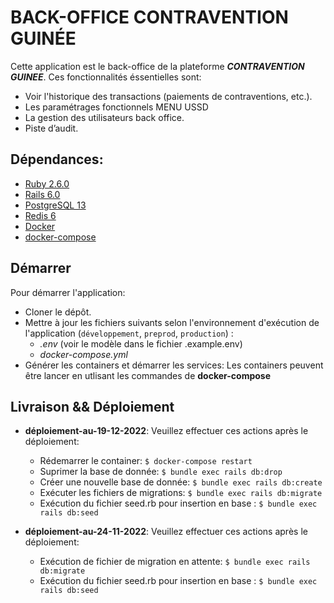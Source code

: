# BACK-OFFICE CONTRAVENTION GUINÉE

Cette application est le back-office de la plateforme **_CONTRAVENTION GUINEE_**.
Ces fonctionnalités éssentielles sont:

- Voir l'historique des transactions (paiements de contraventions, etc.).
- Les paramétrages fonctionnels MENU USSD
- La gestion des utilisateurs back office.
- Piste d’audit.

## Dépendances:

- [Ruby 2.6.0](https://www.ruby-lang.org/en/)
- [Rails 6.0](https://rubyonrails.org/)
- [PostgreSQL 13](https://www.postgresql.org/)
- [Redis 6](https://redis.io/)
- [Docker](https://www.docker.com/)
- [docker-compose](https://docs.docker.com/compose/)

## Démarrer

Pour démarrer l'application:

- Cloner le dépôt.
- Mettre à jour les fichiers suivants selon l'environnement d'exécution de l'application (`développement`, `preprod`, `production`) :
  - _.env_ (voir le modèle dans le fichier .example.env)
  - _docker-compose.yml_
- Générer les containers et démarrer les services:
  Les containers peuvent être lancer en utlisant les commandes de **docker-compose**

## Livraison && Déploiement

- **déploiement-au-19-12-2022**: Veuillez effectuer ces actions après le déploiement:

  - Rédemarrer le container: `$ docker-compose restart`
  - Suprimer la base de donnée: `$ bundle exec rails db:drop`
  - Créer une nouvelle base de donnée: `$ bundle exec rails db:create`
  - Exécuter les fichiers de migrations: `$ bundle exec rails db:migrate`
  - Exécution du fichier seed.rb pour insertion en base : `$ bundle exec rails db:seed`

- **déploiement-au-24-11-2022**: Veuillez effectuer ces actions après le déploiement:
  - Exécution de fichier de migration en attente: `$ bundle exec rails db:migrate`
  - Exécution du fichier seed.rb pour insertion en base : `$ bundle exec rails db:seed`
